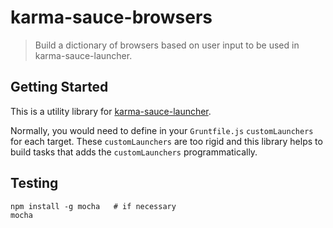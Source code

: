 # karma-sauce-browsers

> Build a dictionary of browsers based on user input to be used in karma-sauce-launcher.

## Getting Started
This is a utility library for [karma-sauce-launcher](https://github.com/karma-runner/karma-sauce-launcher).

Normally, you would need to define in your `Gruntfile.js` `customLaunchers` for each target. These `customLaunchers` are
too rigid and this library helps to build tasks that adds the `customLaunchers` programmatically.

## Testing

```shell
npm install -g mocha   # if necessary
mocha
```
